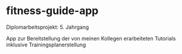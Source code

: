 # fitness-guide-app
Diplomarbeitsprojekt: 5. Jahrgang

App zur Bereitstellung der von meinen Kollegen erarbeiteten Tutorials inklusive Trainingsplanerstellung
